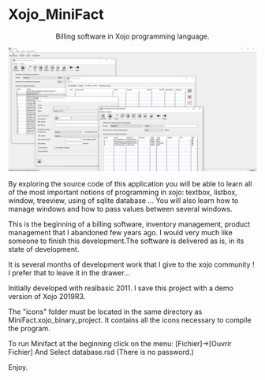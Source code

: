 # Xojo_MiniFact
<p align="center" >Billing software in Xojo programming language. </p>

<p align="center">
  <img src="https://github.com/Fab2bprog/Xojo_MiniFact/raw/master/project%20screenshots/Capture.JPG" width="650" title="Minifact screenshot">
 </p>

By exploring the source code of this application you will be able to learn all of the most important notions of programming in xojo:
textbox, listbox, window, treeview, using of sqlite database ... 
You will also learn how to manage windows and how to pass values between several windows.

This is the beginning of a billing software, inventory management, product management that I abandoned few years ago. I would very much like someone to finish this development.The software is delivered as is, in its state of development.

It is several months of development work that I give to the xojo community !
I prefer that to leave it in the drawer...

Initially developed with realbasic 2011. I save this project with a demo version of Xojo 2019R3.

The "icons" folder must be located in the same directory as MiniFact.xojo_binary_project.
It contains all the icons necessary to compile the program.

To run Minifact at the beginning click on the menu:
[Fichier]->[Ouvrir Fichier]
And Select database.rsd
(There is no password.)


Enjoy.
